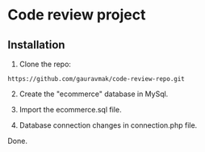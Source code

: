 # Code review project

## Installation

1) Clone the repo:
```
https://github.com/gauravmak/code-review-repo.git
```

2) Create the "ecommerce" database in MySql.

3) Import the ecommerce.sql file.

4) Database connection changes in connection.php file.

Done.